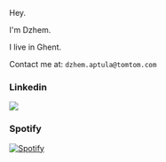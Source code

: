 Hey.

I'm Dzhem.

I live in Ghent.

Contact me at: `dzhem.aptula@tomtom.com`

### Linkedin
[![](https://img.shields.io/badge/-Dzhem%20Aptula-blue?style=flat-square&logo=Linkedin&logoColor=white&link=https://www.linkedin.com/in/dzhemaptula/)](https://www.linkedin.com/in/dzhemaptula/)


### Spotify
[![Spotify](https://jameshyphen-spotify-now-playing.vercel.app/api/spotify-playing)](https://open.spotify.com/user/1167279602?si=tkoW4okiT5CWDAEUjwpwtQ)
